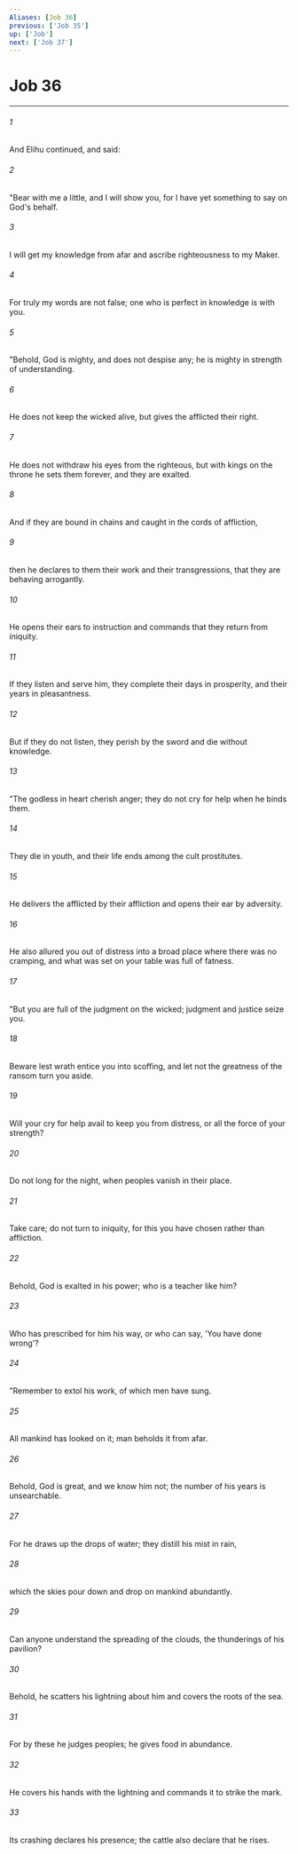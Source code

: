 ```yaml
---
Aliases: [Job 36]
previous: ['Job 35']
up: ['Job']
next: ['Job 37']
---
```

# Job 36

***

 

###### 1 
And Elihu continued, and said:
 
 

###### 2 
"Bear with me a little, and I will show you, 
 for I have yet something to say on God's behalf. 
 
 

###### 3 
I will get my knowledge from afar 
 and ascribe righteousness to my Maker. 
 
 

###### 4 
For truly my words are not false; 
 one who is perfect in knowledge is with you.
 
 

###### 5 
"Behold, God is mighty, and does not despise any; 
 he is mighty in strength of understanding. 
 
 

###### 6 
He does not keep the wicked alive, 
 but gives the afflicted their right. 
 
 

###### 7 
He does not withdraw his eyes from the righteous, 
 but with kings on the throne 
 he sets them forever, and they are exalted. 
 
 

###### 8 
And if they are bound in chains 
 and caught in the cords of affliction, 
 
 

###### 9 
then he declares to them their work 
 and their transgressions, that they are behaving arrogantly. 
 
 

###### 10 
He opens their ears to instruction 
 and commands that they return from iniquity. 
 
 

###### 11 
If they listen and serve him, 
 they complete their days in prosperity, 
 and their years in pleasantness. 
 
 

###### 12 
But if they do not listen, they perish by the sword 
 and die without knowledge.
 
 

###### 13 
"The godless in heart cherish anger; 
 they do not cry for help when he binds them. 
 
 

###### 14 
They die in youth, 
 and their life ends among the cult prostitutes. 
 
 

###### 15 
He delivers the afflicted by their affliction 
 and opens their ear by adversity. 
 
 

###### 16 
He also allured you out of distress 
 into a broad place where there was no cramping, 
 and what was set on your table was full of fatness.
 
 

###### 17 
"But you are full of the judgment on the wicked; 
 judgment and justice seize you. 
 
 

###### 18 
Beware lest wrath entice you into scoffing, 
 and let not the greatness of the ransom turn you aside. 
 
 

###### 19 
Will your cry for help avail to keep you from distress, 
 or all the force of your strength? 
 
 

###### 20 
Do not long for the night, 
 when peoples vanish in their place. 
 
 

###### 21 
Take care; do not turn to iniquity, 
 for this you have chosen rather than affliction. 
 
 

###### 22 
Behold, God is exalted in his power; 
 who is a teacher like him? 
 
 

###### 23 
Who has prescribed for him his way, 
 or who can say, 'You have done wrong'?
 
 

###### 24 
"Remember to extol his work, 
 of which men have sung. 
 
 

###### 25 
All mankind has looked on it; 
 man beholds it from afar. 
 
 

###### 26 
Behold, God is great, and we know him not; 
 the number of his years is unsearchable. 
 
 

###### 27 
For he draws up the drops of water; 
 they distill his mist in rain, 
 
 

###### 28 
which the skies pour down 
 and drop on mankind abundantly. 
 
 

###### 29 
Can anyone understand the spreading of the clouds, 
 the thunderings of his pavilion? 
 
 

###### 30 
Behold, he scatters his lightning about him 
 and covers the roots of the sea. 
 
 

###### 31 
For by these he judges peoples; 
 he gives food in abundance. 
 
 

###### 32 
He covers his hands with the lightning 
 and commands it to strike the mark. 
 
 

###### 33 
Its crashing declares his presence; 
 the cattle also declare that he rises.
 
